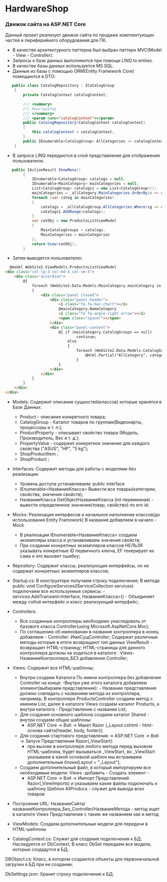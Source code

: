 # HardwareShop
### Движок сайта на ASP.NET Core
Данный проект реализует движок сайта по продаже комплектующих частей и периферийного оборудования для ПК.
- В качестве архитектурного паттерна был выбран паттерн MVC(Model - View - Controller).
- Запросы к базе данных выполняются при помощи LINQ to entiies.
- В качестве базы данных используется MS SQL.
- Данные из базы с помощью ORM(Entity Framework Core) помещаются в DTO:
```c#
   public class CatalogRepository : ICatalogGroup
    {
        private CatalogContext catalogContext;
        
        /// <summary>
        /// Конструктор
        /// </summary>
        /// <param name="catalogContext"></param>
        public CatalogRepository(CatalogContext catalogContext)
        {
            this.catalogContext = catalogContext;
        }
        public IEnumerable<CatalogGroup> AllCategories => catalogContext.CatalogGroups.Include(c => c.MainCategory);
    }
```
- В запросе LINQ передаются в слой представления для отображения пользователю.
```c#
   public IActionResult ShowMenu()
        {
            IEnumerable<CatalogGroup> catalogs = null;
            IEnumerable<MainCategory> mainCategories = null;
            List<CatalogGroup> catalogs1 = new List<CatalogGroup>();
            mainCategories = _allCategory.MainCategories.OrderBy(c => c.NameCategory);
            foreach (var categ in mainCategories)
            {
                catalogs = _allCatalogGroup.AllCategories.Where(cg => cg.MainCategoryId == categ.MainCategoryId);
                catalogs1.AddRange(catalogs);
            }
            var catObj = new ProductsListViewModel
            {
                MainCatalogGroups = catalogs,
                MainCategories = mainCategories            
            };
            return View(catObj);
        }
```
- Затем выводятся пользователю:
```html
  ﻿@model WebSite2.ViewModels.ProductsListViewModel
<div class="col-lg-3 col-md-4 col-sm-5">
    <div class="accordion">
        @{
            foreach (WebSite2.Data.Models.MainCategory mainCategory in Model.MainCategories)
            {
                <div class="panel closed">
                    <div class="panel-header">
                        <i class="fa fa-bar-chart"></i>
                        @mainCategory.NameCategory
                        <i class="fa fa-angle-right arrow"></i>
                        <span class="spacer"></span>
                    </div>
                    <div class="panel-content">
                        @{ if (mainCategory.CatalogGroups == null)
                                continue;
                            else
                            {
                                foreach (WebSite2.Data.Models.CatalogGroup category in mainCategory.CatalogGroups)
                                    @Html.Partial("AllCategory", category)
                                }
                        }
                    </div>
                </div>
            }
        }
    </div>
</div>
```
+ Models:
	Содержит описание сущностей(классов) которые хранятся в Базе Данных:
	- Product - описание конкретного товара;
	- CatalogGroup - Каталог товаров по группам(Видеокарты, процессоры и т. п.);
	- ProductProperty - описывает свойство товара (Модель, Производитель, Вес и т. д.);
	- PropertyValue - содержит конкретное значение для каждого свойства ("ASUS", "HP", "5 kg");
	- ShopProductItem ;
	- ShopProduct ;

+ Interfaces:
	Содержит методы для работы с моделями без реализации:
	- Уровень доступа устанавливаем: public interface
	- IEnumerable<НазваниеКласса> Вывести все товары(категории, свойства, значения свойств);
	- НазваниеКласса GetObjectНазваниеКласса (int переменная) - вывести определенное значение(товар, свойство) по его id:
	

+ Mocks:
	Реализация интерфесов и начальное наполнение классов(до использования Entity Framowork)
	В название добавляем в начало - Mock
	- В реализации IEnumerable<НазваниеКласса> создаем экземпляры класса и устанавливаем значения свойств;
	- При создании конкретных экземпляров классов НЕЛЬЗЯ указывать конкретные ID первичного ключа, EF генерирует их сама и это вызовет ошибку;


+ Repository:
	Содержит классы, реализующие интерфейсы, но не содержат конкретных экземпляров классов;

+ Startup.cs:
	В конструкторе получаем строку подключения;
	В методе public void ConfigureServices(IServiceCollection services) подключаем все используемые сервисы:
	-services.AddTransient<Interface, НазваниеКласса>() - Объединяет между собой интерфейс и класс реализующий интерфейс;
	

+ Controllers:
	- Все созданные контроллеры необходимо унаследовать от базового класса Controller(using Microsoft.AspNetCore.Mvc);
	- По соглашению об именовании в название контроллера в конец добавляем - Controller: ИмяСущController;
	Содержит различные методы которые в итоге возвращают тип данных ViewResult - возвращает HTML-страницу;
	HTML-страницы для данного контроллера должны на ходиться в каталоге : Views- НазваниеКонтроллера_БЕЗ добавления Controller;
	
	
+ Views:
	Содержит все HTML-шаблоны;
	- Внутри создаем Каталоги По имени контроллера без добавления Controller на конце:
		-Внутри уже этого каталога добавляем элемент(выбираем представление): 
			- Название представления должно совпадать с названием метода из контроллера, например, В контроллере ProductsController
			создаем метод с именем List, далее в каталоге Views создаем каталог Products, а внутри каталога - Представление с название
			List;
	- Для создания основного шаблона создаем каталог Shared - внутри создаем общие шаблоны:
		- ASP.NET Core -> Вэб -> Макет Razor (_Layout.cshtml - html-основа сайта(header, body, footer));
	- Для создания стартового представления ->  ASP.NET Core -> Вэб -> Запуск Представления Razor(_ViewStart):
		- при вызове в контроллере любого метода перед вызовом HTML-шаблона, будет вызываться _ViewStart, во _ViewStart указываем
		  в какой основной шаблон мы встраиваем дополнительные блоки(Layout = "_Layout");
	- Создаем дополнительный файл, в который импортируем все необходимые модели: Views -добавить - Создать элемент -
		- ASP.NET Core -> Вэб -> Импорт Представлений Razor(_ViewImports) и указываем какие файлы подключать к шаблону
	Шаблон AllProducs - служит для вывода всех товаров
	
	
+ Построение URL: НазваниеСайта/названиеКонтроллера_Без_Controller/НазваниеМетода	- метод ищет в каталоге Views Представление с таким же названием как и метод	

+ ViewModels:
	Создаем дополнительные модели для передачи в HTML-шаблоны
	
+ CatalogContext.cs:
	Служит для создания подключения к БД;
	Наследуется от DbContext;
	В класс DbSet передаем все модели, которые создадутся в БД;
	
DBObject.cs:
	Класс, в котором создаются объекты для первоначальной загрузки в БД при ее создании;
	
DbSettings.json:
	Хранит строку подключения к БД;
